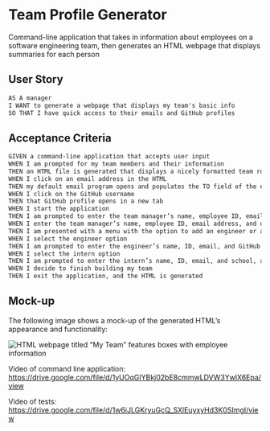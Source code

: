 # Team Profile Generator
Command-line application that takes in information about employees on a software engineering team, then generates an HTML webpage that displays summaries for each person

## User Story

```md
AS A manager
I WANT to generate a webpage that displays my team's basic info
SO THAT I have quick access to their emails and GitHub profiles
```

## Acceptance Criteria

```md
GIVEN a command-line application that accepts user input
WHEN I am prompted for my team members and their information
THEN an HTML file is generated that displays a nicely formatted team roster based on user input
WHEN I click on an email address in the HTML
THEN my default email program opens and populates the TO field of the email with the address
WHEN I click on the GitHub username
THEN that GitHub profile opens in a new tab
WHEN I start the application
THEN I am prompted to enter the team manager’s name, employee ID, email address, and office number
WHEN I enter the team manager’s name, employee ID, email address, and office number
THEN I am presented with a menu with the option to add an engineer or an intern or to finish building my team
WHEN I select the engineer option
THEN I am prompted to enter the engineer’s name, ID, email, and GitHub username, and I am taken back to the menu
WHEN I select the intern option
THEN I am prompted to enter the intern’s name, ID, email, and school, and I am taken back to the menu
WHEN I decide to finish building my team
THEN I exit the application, and the HTML is generated
```

## Mock-up
The following image shows a mock-up of the generated HTML’s appearance and functionality:

![HTML webpage titled “My Team” features boxes with employee information](./src/sample.png)

Video of command line application: https://drive.google.com/file/d/1yUOqGIYBkj02bE8cmmwLDVW3YwIX6Epa/view  

Video of tests: https://drive.google.com/file/d/1w6iJLGKryuGcQ_SXlEuyxyHd3K0SImgI/view 
